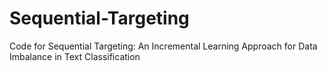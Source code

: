 # Sequential-Targeting
Code for Sequential Targeting: An Incremental Learning Approach for Data Imbalance in Text Classification
